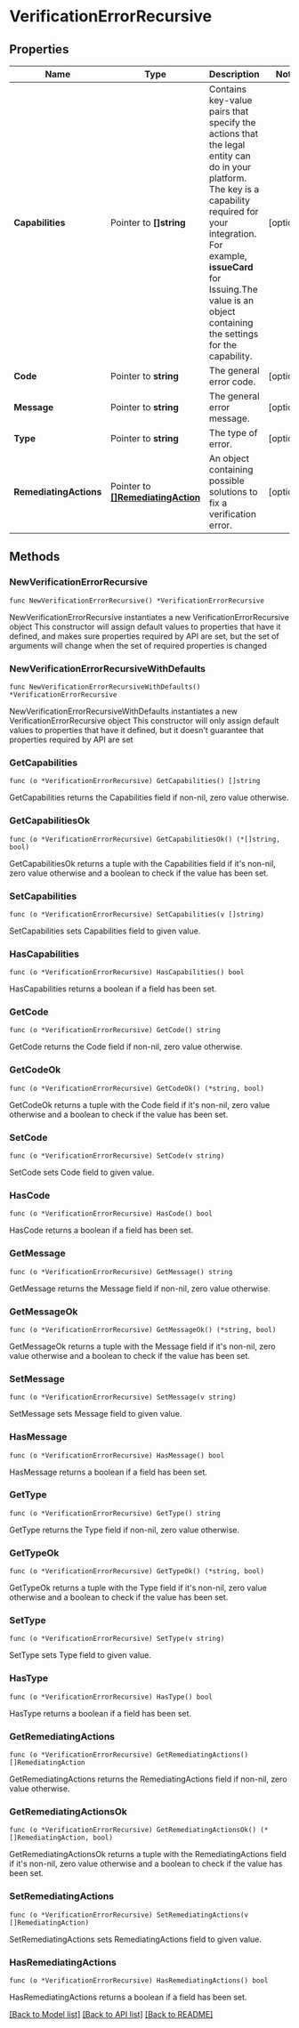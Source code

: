 # VerificationErrorRecursive

## Properties

Name | Type | Description | Notes
------------ | ------------- | ------------- | -------------
**Capabilities** | Pointer to **[]string** | Contains key-value pairs that specify the actions that the legal entity can do in your platform. The key is a capability required for your integration. For example, **issueCard** for Issuing.The value is an object containing the settings for the capability. | [optional] 
**Code** | Pointer to **string** | The general error code. | [optional] 
**Message** | Pointer to **string** | The general error message. | [optional] 
**Type** | Pointer to **string** | The type of error. | [optional] 
**RemediatingActions** | Pointer to [**[]RemediatingAction**](RemediatingAction.md) | An object containing possible solutions to fix a verification error. | [optional] 

## Methods

### NewVerificationErrorRecursive

`func NewVerificationErrorRecursive() *VerificationErrorRecursive`

NewVerificationErrorRecursive instantiates a new VerificationErrorRecursive object
This constructor will assign default values to properties that have it defined,
and makes sure properties required by API are set, but the set of arguments
will change when the set of required properties is changed

### NewVerificationErrorRecursiveWithDefaults

`func NewVerificationErrorRecursiveWithDefaults() *VerificationErrorRecursive`

NewVerificationErrorRecursiveWithDefaults instantiates a new VerificationErrorRecursive object
This constructor will only assign default values to properties that have it defined,
but it doesn't guarantee that properties required by API are set

### GetCapabilities

`func (o *VerificationErrorRecursive) GetCapabilities() []string`

GetCapabilities returns the Capabilities field if non-nil, zero value otherwise.

### GetCapabilitiesOk

`func (o *VerificationErrorRecursive) GetCapabilitiesOk() (*[]string, bool)`

GetCapabilitiesOk returns a tuple with the Capabilities field if it's non-nil, zero value otherwise
and a boolean to check if the value has been set.

### SetCapabilities

`func (o *VerificationErrorRecursive) SetCapabilities(v []string)`

SetCapabilities sets Capabilities field to given value.

### HasCapabilities

`func (o *VerificationErrorRecursive) HasCapabilities() bool`

HasCapabilities returns a boolean if a field has been set.

### GetCode

`func (o *VerificationErrorRecursive) GetCode() string`

GetCode returns the Code field if non-nil, zero value otherwise.

### GetCodeOk

`func (o *VerificationErrorRecursive) GetCodeOk() (*string, bool)`

GetCodeOk returns a tuple with the Code field if it's non-nil, zero value otherwise
and a boolean to check if the value has been set.

### SetCode

`func (o *VerificationErrorRecursive) SetCode(v string)`

SetCode sets Code field to given value.

### HasCode

`func (o *VerificationErrorRecursive) HasCode() bool`

HasCode returns a boolean if a field has been set.

### GetMessage

`func (o *VerificationErrorRecursive) GetMessage() string`

GetMessage returns the Message field if non-nil, zero value otherwise.

### GetMessageOk

`func (o *VerificationErrorRecursive) GetMessageOk() (*string, bool)`

GetMessageOk returns a tuple with the Message field if it's non-nil, zero value otherwise
and a boolean to check if the value has been set.

### SetMessage

`func (o *VerificationErrorRecursive) SetMessage(v string)`

SetMessage sets Message field to given value.

### HasMessage

`func (o *VerificationErrorRecursive) HasMessage() bool`

HasMessage returns a boolean if a field has been set.

### GetType

`func (o *VerificationErrorRecursive) GetType() string`

GetType returns the Type field if non-nil, zero value otherwise.

### GetTypeOk

`func (o *VerificationErrorRecursive) GetTypeOk() (*string, bool)`

GetTypeOk returns a tuple with the Type field if it's non-nil, zero value otherwise
and a boolean to check if the value has been set.

### SetType

`func (o *VerificationErrorRecursive) SetType(v string)`

SetType sets Type field to given value.

### HasType

`func (o *VerificationErrorRecursive) HasType() bool`

HasType returns a boolean if a field has been set.

### GetRemediatingActions

`func (o *VerificationErrorRecursive) GetRemediatingActions() []RemediatingAction`

GetRemediatingActions returns the RemediatingActions field if non-nil, zero value otherwise.

### GetRemediatingActionsOk

`func (o *VerificationErrorRecursive) GetRemediatingActionsOk() (*[]RemediatingAction, bool)`

GetRemediatingActionsOk returns a tuple with the RemediatingActions field if it's non-nil, zero value otherwise
and a boolean to check if the value has been set.

### SetRemediatingActions

`func (o *VerificationErrorRecursive) SetRemediatingActions(v []RemediatingAction)`

SetRemediatingActions sets RemediatingActions field to given value.

### HasRemediatingActions

`func (o *VerificationErrorRecursive) HasRemediatingActions() bool`

HasRemediatingActions returns a boolean if a field has been set.


[[Back to Model list]](../README.md#documentation-for-models) [[Back to API list]](../README.md#documentation-for-api-endpoints) [[Back to README]](../README.md)



